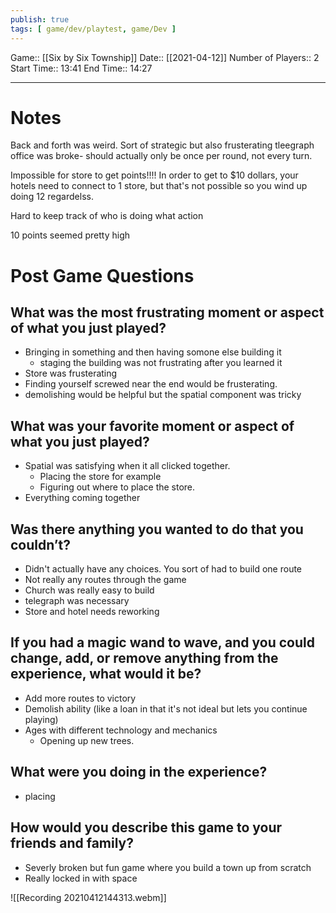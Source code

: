 ```yaml
---
publish: true
tags: [ game/dev/playtest, game/Dev ]
---
```


Game:: [[Six by Six Township]]
Date:: [[2021-04-12]]
Number of Players:: 2
Start Time:: 13:41
End Time:: 14:27

---

# Notes
Back and forth was weird. Sort of strategic but also frusterating
tleegraph office was broke- should actually only be once per round, not every turn.

Impossible for store to get points!!!!
In order to get to $10 dollars, your hotels need to connect to 1 store, but that's not possible so you wind up doing 12 regardelss.

Hard to keep track of who is doing what action

10 points seemed pretty high



# Post Game Questions
## What was the most frustrating moment or aspect of what you just played?
- Bringing in something and then having somone else building it
	- staging the building was not frustrating after you learned it
- Store was frusterating
- Finding yourself screwed near the end would be frusterating.
- demolishing would be helpful but the spatial component was tricky

## What was your favorite moment or aspect of what you just played?
- Spatial was satisfying when it all clicked together.
	- Placing the store for example
	- Figuring out where to place the store.
- Everything coming together

## Was there anything you wanted to do that you couldn’t?
- Didn't actually have any choices. You sort of had to build one route
- Not really any routes through the game
- Church was really easy to build
- telegraph was necessary
- Store and hotel needs reworking

## If you had a magic wand to wave, and you could change, add, or remove anything from the experience, what would it be?
- Add more routes to victory
- Demolish ability (like a loan in that it's not ideal but lets you continue playing)
- Ages with different technology and mechanics
	- Opening up new trees.

## What were you doing in the experience?
- placing

## How would you describe this game to your friends and family?
- Severly broken but fun game where you build a town up from scratch
- Really locked in with space

![[Recording 20210412144313.webm]]
